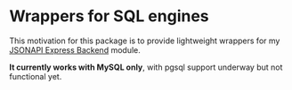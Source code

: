 # Wrappers for SQL engines

This motivation for this package is to provide lightweight wrappers for my [JSONAPI Express Backend](npmjs.com/package/jsonapi-express-backend) module.

**It currently works with MySQL only**, with pgsql support underway but not functional yet.